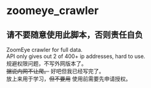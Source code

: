 # zoomeye_crawler

## **请不要随意使用此脚本，否则责任自负**  

ZoomEye crawler for full data.   
API only gives out 2 of 400+ ip addresses, hard to use.  
规避权限问题，不写外网版本了。  
~~据说内网不让爬。~~ 好吧但我已经写完了。  
放上来用于学习，~~但不要用~~ 使用前需要先申请授权。  
